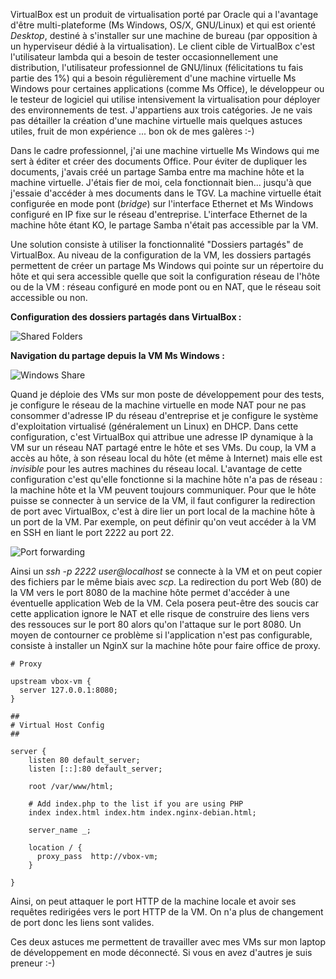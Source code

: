<!-- title: Quelques astuces pour VirtualBox -->
<!-- category: Virtualisation -->
<!-- tag: planet -->

VirtualBox est un produit de virtualisation porté par Oracle qui a l'avantage
d'être multi-plateforme (Ms Windows, OS/X, GNU/Linux)<!-- more --> et qui est orienté
*Desktop*, destiné à s'installer sur une machine de bureau (par opposition à un
hyperviseur dédié à la virtualisation). Le client cible de VirtualBox c'est
l'utilisateur lambda qui a besoin de tester occasionnellement une distribution,
l'utilisateur professionnel de GNU/linux (félicitations tu fais partie des 1%)
qui a besoin régulièrement d'une machine virtuelle Ms Windows pour certaines
applications (comme Ms Office), le développeur ou le testeur de logiciel qui
utilise intensivement la virtualisation pour déployer des environnements de
test. J'appartiens aux trois catégories. Je ne vais pas détailler la création
d'une machine virtuelle mais quelques astuces utiles, fruit de mon expérience
... bon ok de mes galères :-)

Dans le cadre professionnel, j'ai une machine virtuelle Ms Windows qui me sert
à éditer et créer des documents Office. Pour éviter de dupliquer les documents,
j'avais créé un partage Samba entre ma machine hôte et la machine virtuelle.
J'étais fier de moi, cela fonctionnait bien... jusqu'à que j'essaie d'accéder à
mes documents dans le TGV. La machine virtuelle était configurée en mode pont
(*bridge*) sur l'interface Ethernet et Ms Windows configuré en IP fixe sur le
réseau d'entreprise. L'interface Ethernet de la machine hôte étant KO, le
partage Samba n'était pas accessible par la VM.

Une solution consiste à utiliser la fonctionnalité "Dossiers partagés" de
VirtualBox. Au niveau de la configuration de la VM, les dossiers partagés
permettent de créer un partage Ms Windows qui pointe sur un répertoire du hôte
et qui sera accessible quelle que soit la configuration réseau de l'hôte ou de
la VM : réseau configuré en mode pont ou en NAT, que le réseau soit accessible
ou non.

**Configuration des dossiers partagés dans VirtualBox :**

![Shared Folders](/images/2015/virtualbox-shared-folder.png "Shared Folders")

**Navigation du partage depuis la VM Ms Windows :**

![Windows Share](/images/2015/virtualbox-windows-explorer.png "Windows Share")

Quand je déploie des VMs sur mon poste de développement pour des tests, je
configure le réseau de la machine virtuelle en mode NAT pour ne pas consommer
d'adresse IP du réseau d'entreprise et je configure le système d'exploitation
virtualisé (généralement un Linux) en DHCP. Dans cette configuration, c'est
VirtualBox qui attribue une adresse IP dynamique à la VM sur un réseau NAT
partagé entre le hôte et ses VMs. Du coup, la VM a accès au hôte, à son réseau
local du hôte (et même à Internet) mais elle est *invisible*  pour les autres
machines du réseau local. L'avantage de cette configuration c'est qu'elle
fonctionne si la machine hôte n'a pas de réseau : la machine hôte et la VM
peuvent toujours communiquer. Pour que le hôte puisse se connecter à un service
de la VM, il faut configurer la redirection de port avec VirtualBox, c'est à
dire lier un port local de la machine hôte à un port de la VM. Par exemple, on
peut définir qu'on veut accéder à la VM en SSH en liant le port 2222 au port 22.

![Port forwarding](/images/2015/virtualbox-port-forwarding.png "Port forwarding")

Ainsi un *ssh -p 2222 user@localhost* se connecte à la VM et on peut copier des
fichiers par le même biais avec *scp*. La redirection du port Web (80) de la VM
vers le port 8080 de la machine hôte permet d'accéder à une éventuelle
application Web de la VM. Cela posera peut-être des soucis car cette application
ignore le NAT et elle risque de construire des liens vers des ressouces sur le
port 80 alors qu'on l'attaque sur le port 8080. Un moyen de contourner ce
problème si l'application n'est pas configurable, consiste à installer un NginX
sur la machine hôte pour faire office de proxy.

```nginx
# Proxy

upstream vbox-vm {
  server 127.0.0.1:8080;
}

##
# Virtual Host Config
##

server {
    listen 80 default_server;
    listen [::]:80 default_server;

    root /var/www/html;

    # Add index.php to the list if you are using PHP
    index index.html index.htm index.nginx-debian.html;

    server_name _;

    location / {
      proxy_pass  http://vbox-vm;
    }

}
```

Ainsi, on peut attaquer le port HTTP de la machine locale et avoir ses requêtes
redirigées vers le port HTTP de la VM. On n'a plus de changement de port donc
les liens sont valides.

Ces deux astuces me permettent de travailler avec mes VMs sur mon laptop de
développement en mode déconnecté.  Si vous en avez d'autres je suis preneur :-)
